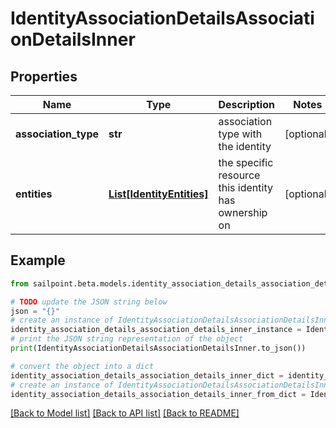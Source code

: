 # IdentityAssociationDetailsAssociationDetailsInner


## Properties

Name | Type | Description | Notes
------------ | ------------- | ------------- | -------------
**association_type** | **str** | association type with the identity | [optional] 
**entities** | [**List[IdentityEntities]**](IdentityEntities.md) | the specific resource this identity has ownership on | [optional] 

## Example

```python
from sailpoint.beta.models.identity_association_details_association_details_inner import IdentityAssociationDetailsAssociationDetailsInner

# TODO update the JSON string below
json = "{}"
# create an instance of IdentityAssociationDetailsAssociationDetailsInner from a JSON string
identity_association_details_association_details_inner_instance = IdentityAssociationDetailsAssociationDetailsInner.from_json(json)
# print the JSON string representation of the object
print(IdentityAssociationDetailsAssociationDetailsInner.to_json())

# convert the object into a dict
identity_association_details_association_details_inner_dict = identity_association_details_association_details_inner_instance.to_dict()
# create an instance of IdentityAssociationDetailsAssociationDetailsInner from a dict
identity_association_details_association_details_inner_from_dict = IdentityAssociationDetailsAssociationDetailsInner.from_dict(identity_association_details_association_details_inner_dict)
```
[[Back to Model list]](../README.md#documentation-for-models) [[Back to API list]](../README.md#documentation-for-api-endpoints) [[Back to README]](../README.md)


